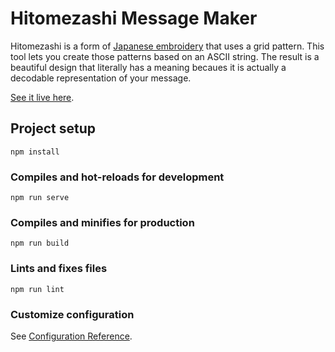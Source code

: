 # Hitomezashi Message Maker

 Hitomezashi is a form of [Japanese embroidery](https://en.wikipedia.org/wiki/Sashiko) that uses a grid pattern. This tool lets you create those patterns based on an ASCII string. The result is a beautiful design that literally has a meaning becaues it is actually a decodable representation of your message.
 
 [See it live here](https://hitomezashi.timoslund.com).


## Project setup
```
npm install
```

### Compiles and hot-reloads for development
```
npm run serve
```

### Compiles and minifies for production
```
npm run build
```

### Lints and fixes files
```
npm run lint
```

### Customize configuration
See [Configuration Reference](https://cli.vuejs.org/config/).
